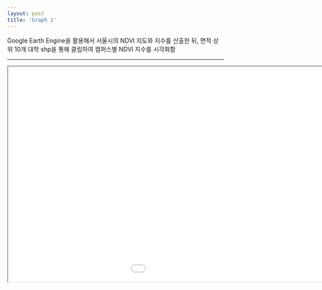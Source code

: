 ```yaml
---
layout: post
title: 'Graph 1'
---
```


Google Earth Engine을 활용해서 서울시의 NDVI 지도와 지수를 산출한 뒤, 면적 상위 10개 대학 shp을 통해 클립하여 캠퍼스별 NDVI 지수를 시각화함

---

<iframe src="/assets/graph.html" width="250%" height="500px"></iframe>
